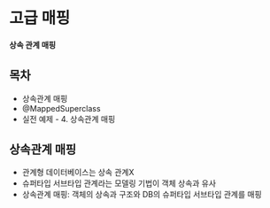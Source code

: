 
# 고급 매핑
#### 상속 관계 매핑

## 목차
+ 상속관계 매핑
+ @MappedSuperclass
+ 실전 예제 - 4. 상속관계 매핑

## 상속관계 매핑

+ 관계형 데이터베이스는 상속 관계X
+ 슈퍼타입 서브타입 관계라는 모델링 기법이 객체 상속과 유사
+ 상속관계 매핑: 객체의 상속과 구조와 DB의 슈퍼타입 서브타입 관계를 매핑








